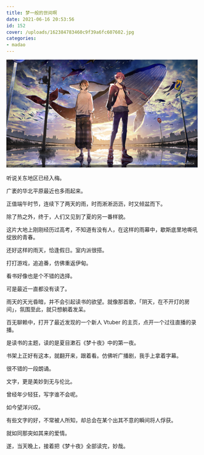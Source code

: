 ```yaml
---
title: 梦一般的世间啊
date: 2021-06-16 20:53:56
id: 152
cover: /uploads/162384783460c9f39a6fc607602.jpg
categories:
- madao
---
```


![kujira](/uploads/162384783460c9f39a6fc607602.jpg)

听说关东地区已经入梅。

广袤的华北平原最近也多雨起来。

正值端午时节，连续下了两天的雨，时而淅淅沥沥，时又倾盆而下。

除了热之外，终于，人们又见到了夏的另一番样貌。

这片大地上刚刚经历过高考，不知道有没有人，在这样的雨幕中，歇斯底里地嘶吼绽放的青春。

还好这样的雨天，恰逢假日。室内派很搭。

打打游戏，追追番，仿佛重返伊甸。

看书好像也是个不错的选择。

可是最近一直都没有读了。

雨天的天光昏暗，并不会引起读书的欲望。就像那首歌，「阴天，在不开灯的房间」，氛围至此，就只想躺着发呆。

百无聊赖中，打开了最近发现的一个新人 Vtuber 的主页，点开一个过往直播的录播。

是读书的主题，读的是夏目漱石《梦十夜》中的第一夜。

书架上正好有这本，就翻开来，跟着看。仿佛听广播剧，我手上拿着字幕。

很不错的一段朗诵。

文字，更是美妙到无与伦比。

曾经年少轻狂，写字谁不会呢。

如今望洋兴叹。

有些文字的好，不常被人所知，却总会在某个出其不意的瞬间将人俘获。

就如同那突如其来的爱情。

遂，当天晚上，接着把《梦十夜》全部读完，妙哉。
